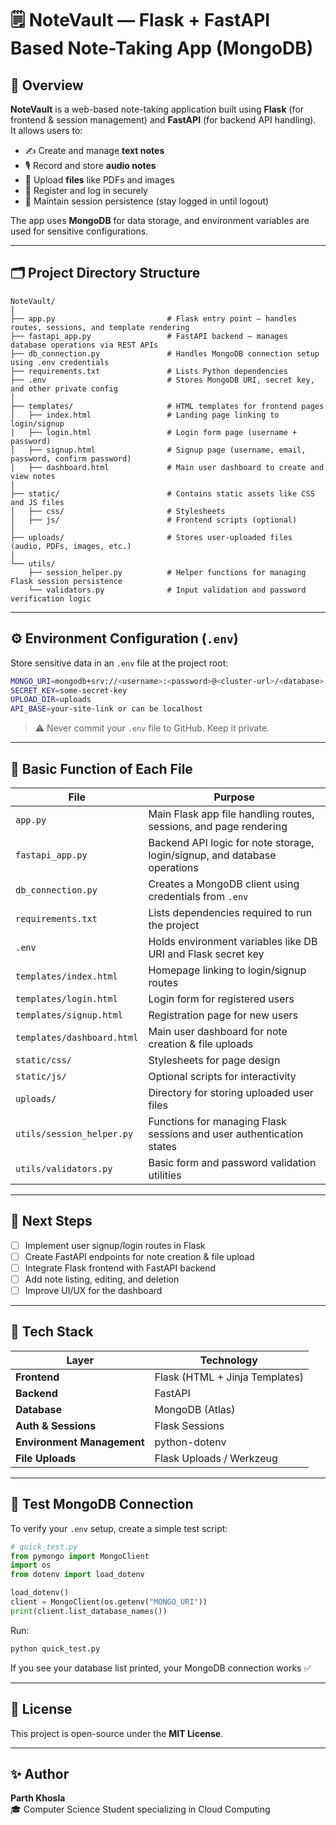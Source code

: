 # 🗒️ NoteVault — Flask + FastAPI Based Note-Taking App (MongoDB)

## 📘 Overview
**NoteVault** is a web-based note-taking application built using **Flask** (for frontend & session management) and **FastAPI** (for backend API handling).  
It allows users to:
- ✍️ Create and manage **text notes**
- 🎙️ Record and store **audio notes**
- 📎 Upload **files** like PDFs and images
- 🔑 Register and log in securely
- 💾 Maintain session persistence (stay logged in until logout)

The app uses **MongoDB** for data storage, and environment variables are used for sensitive configurations.

---

## 🗂️ Project Directory Structure

```
NoteVault/
│
├── app.py                         # Flask entry point – handles routes, sessions, and template rendering
├── fastapi_app.py                 # FastAPI backend – manages database operations via REST APIs
├── db_connection.py               # Handles MongoDB connection setup using .env credentials
├── requirements.txt               # Lists Python dependencies
├── .env                           # Stores MongoDB URI, secret key, and other private config
│
├── templates/                     # HTML templates for frontend pages
│   ├── index.html                 # Landing page linking to login/signup
│   ├── login.html                 # Login form page (username + password)
│   ├── signup.html                # Signup page (username, email, password, confirm password)
│   ├── dashboard.html             # Main user dashboard to create and view notes
│
├── static/                        # Contains static assets like CSS and JS files
│   ├── css/                       # Stylesheets
│   ├── js/                        # Frontend scripts (optional)
│
├── uploads/                       # Stores user-uploaded files (audio, PDFs, images, etc.)
│
└── utils/
    ├── session_helper.py          # Helper functions for managing Flask session persistence
    └── validators.py              # Input validation and password verification logic
```

---

## ⚙️ Environment Configuration (`.env`)

Store sensitive data in an `.env` file at the project root:

```bash
MONGO_URI=mongodb+srv://<username>:<password>@<cluster-url>/<database>
SECRET_KEY=some-secret-key
UPLOAD_DIR=uploads
API_BASE=your-site-link or can be localhost
```

> ⚠️ Never commit your `.env` file to GitHub. Keep it private.

---

## 🧩 Basic Function of Each File

| File | Purpose |
|------|----------|
| `app.py` | Main Flask app file handling routes, sessions, and page rendering |
| `fastapi_app.py` | Backend API logic for note storage, login/signup, and database operations |
| `db_connection.py` | Creates a MongoDB client using credentials from `.env` |
| `requirements.txt` | Lists dependencies required to run the project |
| `.env` | Holds environment variables like DB URI and Flask secret key |
| `templates/index.html` | Homepage linking to login/signup routes |
| `templates/login.html` | Login form for registered users |
| `templates/signup.html` | Registration page for new users |
| `templates/dashboard.html` | Main user dashboard for note creation & file uploads |
| `static/css/` | Stylesheets for page design |
| `static/js/` | Optional scripts for interactivity |
| `uploads/` | Directory for storing uploaded user files |
| `utils/session_helper.py` | Functions for managing Flask sessions and user authentication states |
| `utils/validators.py` | Basic form and password validation utilities |

---

## 🚀 Next Steps
- [ ] Implement user signup/login routes in Flask  
- [ ] Create FastAPI endpoints for note creation & file upload  
- [ ] Integrate Flask frontend with FastAPI backend  
- [ ] Add note listing, editing, and deletion  
- [ ] Improve UI/UX for the dashboard  

---

## 🧰 Tech Stack

| Layer | Technology |
|-------|-------------|
| **Frontend** | Flask (HTML + Jinja Templates) |
| **Backend** | FastAPI |
| **Database** | MongoDB (Atlas) |
| **Auth & Sessions** | Flask Sessions |
| **Environment Management** | python-dotenv |
| **File Uploads** | Flask Uploads / Werkzeug |

---

## 🧪 Test MongoDB Connection

To verify your `.env` setup, create a simple test script:

```python
# quick_test.py
from pymongo import MongoClient
import os
from dotenv import load_dotenv

load_dotenv()
client = MongoClient(os.getenv("MONGO_URI"))
print(client.list_database_names())
```

Run:
```bash
python quick_test.py
```

If you see your database list printed, your MongoDB connection works ✅

---

## 📄 License
This project is open-source under the **MIT License**.

---

## ✨ Author
**Parth Khosla**  
🎓 Computer Science Student specializing in Cloud Computing 
